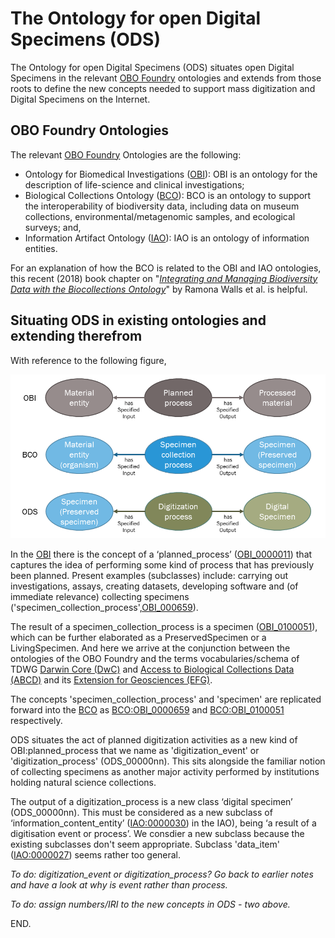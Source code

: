 # The Ontology for open Digital Specimens (ODS)

The Ontology for open Digital Specimens (ODS) situates open Digital Specimens in the relevant [OBO Foundry](http://www.obofoundry.org/) ontologies and extends from those roots to define the new concepts needed to support mass digitization and Digital Specimens on the Internet.

## OBO Foundry Ontologies

The relevant [OBO Foundry](http://www.obofoundry.org/) Ontologies are the following:

- Ontology for Biomedical Investigations ([OBI](http://www.obofoundry.org/ontology/obi.html)): OBI is an ontology for the description of life-science and clinical investigations; 
- Biological Collections Ontology ([BCO](http://www.obofoundry.org/ontology/bco.html)): BCO is an ontology to support the interoperability of biodiversity data, including data on museum collections, environmental/metagenomic samples, and ecological surveys; and,
- Information Artifact Ontology ([IAO](http://www.obofoundry.org/ontology/iao.html)): IAO is an ontology of information entities. 

For an explanation of how the BCO is related to the OBI and IAO ontologies, this recent (2018) book chapter on "*[Integrating and Managing Biodiversity Data with the Biocollections Ontology](http://ebooks.iospress.nl/volumearticle/49542)*" by Ramona Walls et al. is helpful.

## Situating ODS in existing ontologies and extending therefrom

With reference to the following figure, 

![new classes in ODS ontology (dark green)](/images/ods-newconcepts.png)

In the [OBI](http://www.obofoundry.org/ontology/obi.html) there is the concept of a ‘planned_process’ ([OBI_0000011](http://purl.obolibrary.org/obo/OBI_0000011)) that captures the idea of performing some kind of process that has previously been planned. Present examples (subclasses) include: carrying out investigations, assays, creating datasets, developing software and (of immediate relevance) collecting specimens ('specimen_collection_process',[OBI_000659](http://purl.obolibrary.org/obo/OBI_0000659)). 

The result of a specimen_collection_process is a specimen ([OBI_0100051](http://purl.obolibrary.org/obo/OBI_0100051)), which can be further elaborated as a PreservedSpecimen or a LivingSpecimen. And here we arrive at the conjunction between the ontologies of the OBO Foundry and the terms vocabularies/schema of TDWG [Darwin Core (DwC)](https://dwc.tdwg.org/) and [Access to Biological Collections Data (ABCD)](https://abcd.tdwg.org/) and its [Extension for Geosciences (EFG)](http://terms.tdwg.org/wiki/ABCD_EFG).


The concepts 'specimen_collection_process' and 'specimen' are replicated forward into the [BCO](http://www.obofoundry.org/ontology/bco.html) as [BCO:OBI_0000659](http://www.ontobee.org/ontology/BCO?iri=http://purl.obolibrary.org/obo/OBI_0000659) and [BCO:OBI_0100051](http://www.ontobee.org/ontology/BCO?iri=http://purl.obolibrary.org/obo/OBI_0100051) respectively.

ODS situates the act of planned digitization activities as a new kind of OBI:planned_process that we name as 'digitization_event' or 'digitization_process' (ODS_00000nn). This sits alongside the familiar notion of collecting specimens as another major activity performed by institutions holding natural science collections.

The output of a digitization_process is a new class ‘digital specimen’ (ODS_00000nn). This must be considered as a new subclass of ‘information_content_entity’ ([IAO:0000030](http://purl.obolibrary.org/obo/IAO_0000030)) in the IAO), being ‘a result of a digitisation event or process’. We consdier a new subclass because the existing subclasses don't seem appropriate. Subclass 'data_item' ([IAO:0000027](http://purl.obolibrary.org/obo/IAO_0000027)) seems rather too general.

*To do: digitization_event or digitization_process? Go back to earlier notes and have a look at why is event rather than process.*

*To do: assign numbers/IRI to the new concepts in ODS - two above.*


END.